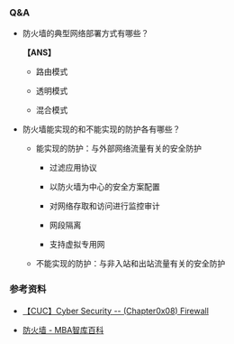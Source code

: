 ### Q&A

- 防火墙的典型网络部署方式有哪些？

    **【ANS】**

    - 路由模式

    - 透明模式

    - 混合模式

- 防火墙能实现的和不能实现的防护各有哪些？

    - 能实现的防护：与外部网络流量有关的安全防护

        - 过滤应用协议
        
        - 以防火墙为中心的安全方案配置

        - 对网络存取和访问进行监控审计

        - 网段隔离

        - 支持虚拟专用网 

    - 不能实现的防护：与非入站和出站流量有关的安全防护

### 参考资料

- [【CUC】Cyber Security -- (Chapter0x08) Firewall](https://c4pr1c3.github.io/cuc-ns/chap0x08/main.html)

- [防火墙 - MBA智库百科](https://wiki.mbalib.com/wiki/%E9%98%B2%E7%81%AB%E5%A2%99)